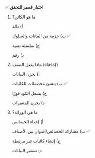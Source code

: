 ✅ **اختبار قصير للتحقق**
1.	ما هو الكائن؟
    
    أ) دالة
    
    ب) حزمة من البيانات والسلوك ✅
    
    ج) سلسلة نصية
    
    د) رقم
2.	ماذا يفعل الصنف (class)؟
    
    أ) يخزن البيانات
    
    ب) ينشئ مخططات للكائنات ✅
    
    ج) يشغل الكود فورًا
    
    د) يخزن المتغيرات
3.	ما هي الوراثة؟
    
    أ) إخفاء الخصائص
    
    ب) مشاركة الخصائص/الدوال بين الأصناف ✅
    
    ج) إنشاء كائنات غير مرتبطة
    
    د) تشفير البيانات
